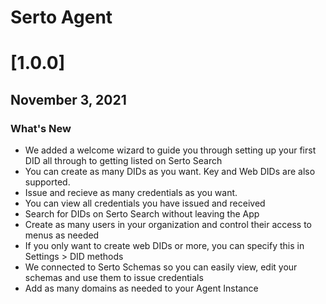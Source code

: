 # Serto Agent

# [1.0.0] 
## November 3, 2021

### What's New
 
* We added a welcome wizard to guide you through setting up your first DID all through to getting listed on Serto Search
* You can create as many DIDs as you want. Key and Web DIDs are also supported.
* Issue and recieve as many credentials as you want.
* You can view all credentials you have issued and received
* Search for DIDs on Serto Search without leaving the App
* Create as many users in your organization and control their access to menus as needed
* If you only want to create web DIDs or more, you can specify this in Settings > DID methods
* We connected to Serto Schemas so you can easily view, edit your schemas and use them to issue credentials
* Add as many domains as needed to your Agent Instance